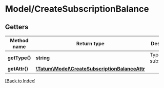 # Model/CreateSubscriptionBalance

## Getters

Method name | Return type | Description | Notes
------------ | ------------- | ------------- | -------------
**getType()** | **string** | Type of the subscription. |
**getAttr()** | [**\Tatum\Model\CreateSubscriptionBalanceAttr**](CreateSubscriptionBalanceAttr.md) |  |

[[Back to Index]](../index.md)
